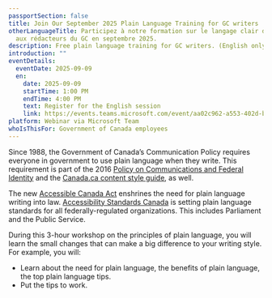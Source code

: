 ```yaml
---
passportSection: false
title: Join Our September 2025 Plain Language Training for GC writers
otherLanguageTitle: Participez à notre formation sur le langage clair destinée
  aux rédacteurs du GC en septembre 2025.
description: Free plain language training for GC writers. (English only)
introduction: ""
eventDetails:
  eventDate: 2025-09-09
  en:
    date: 2025-09-09
    startTime: 1:00 PM
    endTime: 4:00 PM
    text: Register for the English session
    link: https://events.teams.microsoft.com/event/aa02c962-a553-402d-b29c-dbfec01002c6@d05bc194-94bf-4ad6-ae2e-1db0f2e38f5e
platform: Webinar via Microsoft Team
whoIsThisFor: Government of Canada employees
---
```

Since 1988, the Government of Canada’s Communication Policy requires everyone in government to use plain language when they write. This requirement is part of the 2016 [Policy on Communications and Federal Identity](https://www.tbs-sct.canada.ca/pol/doc-eng.aspx?id=30683) and the [Canada.ca content style guide](https://www.canada.ca/en/treasury-board-secretariat/services/government-communications/canada-content-style-guide.html), as well.

The new [Accessible Canada Act](https://laws.justice.gc.ca/eng/acts/A-0.6/page-2.html#docCont) enshrines the need for plain language writing into law. [Accessibility Standards Canada](https://accessible.canada.ca/) is setting plain language standards for all federally-regulated organizations. This includes Parliament and the Public Service.

During this 3-hour workshop on the principles of plain language, you will learn the small changes that can make a big difference to your writing style. For example, you will:

* Learn about the need for plain language, the benefits of plain language, the top plain language tips.
* Put the tips to work.
